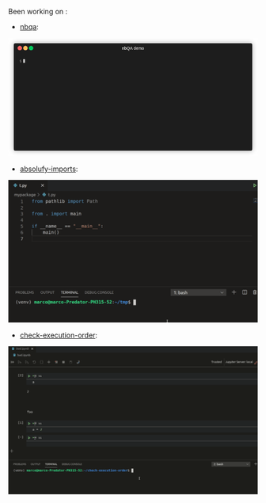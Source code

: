 Been working on :

- [nbqa](https://github.com/nbQA-dev/nbQA):

<p align="center">
    <a href="#readme">
        <img alt="demo" src="https://raw.githubusercontent.com/nbQA-dev/nbQA-demo/master/demo.gif">
    </a>
</p>


- [absolufy-imports](https://github.com/MarcoGorelli/absolufy-imports):

<p align="center">
    <a href="#readme">
        <img alt="demo" src="https://raw.githubusercontent.com/nbQA-dev/nbQA-demo/master/abs-imports.gif">
    </a>
</p>

- [check-execution-order](https://github.com/MarcoGorelli/check-execution-order):

<p align="center">
    <a href="#readme">
        <img alt="demo" src="https://raw.githubusercontent.com/nbQA-dev/nbQA-demo/master/check-execution-order.gif">
    </a>
</p>
